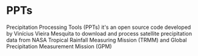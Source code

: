 # PPTs
Precipitation Processing Tools (PPTs) it's an open source code developed by Vinícius Vieira Mesquita to download and process satellite precipitation data from NASA Tropical Rainfall Measuring Mission (TRMM) and Global Precipitation Measurement Mission (GPM)
